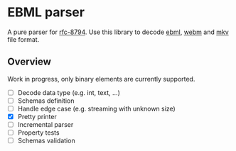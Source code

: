 # EBML parser

A pure parser for [rfc-8794][rfc-8794].
Use this library to decode [ebml][ebml], [webm][webm] and [mkv][mkv] file format.

## Overview

Work in progress, only binary elements are currently supported.

- [ ] Decode data type (e.g. int, text, ...)
- [ ] Schemas definition
- [ ] Handle edge case (e.g. streaming with unknown size)
- [x] Pretty printer
- [ ] Incremental parser
- [ ] Property tests
- [ ] Schemas validation

[rfc-8794]: https://datatracker.ietf.org/doc/rfc8794/
[ebml]: https://github.com/ietf-wg-cellar/ebml-specification/blob/master/specification.markdown
[webm]: https://www.webmproject.org/docs/container/
[mkv]: https://www.matroska.org/index.html
